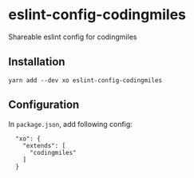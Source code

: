 # eslint-config-codingmiles
Shareable eslint config for codingmiles

## Installation

```
yarn add --dev xo eslint-config-codingmiles
```

## Configuration
In `package.json`, add following config:

```
  "xo": {
    "extends": [
      "codingmiles"
    ]
  }
```
